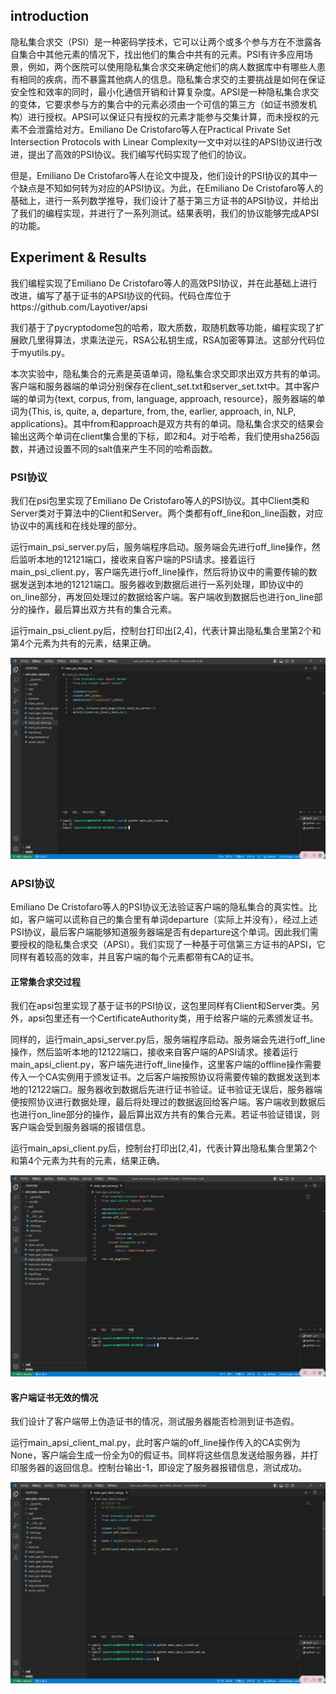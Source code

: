 ## introduction
隐私集合求交（PSI）是一种密码学技术，它可以让两个或多个参与方在不泄露各自集合中其他元素的情况下，找出他们的集合中共有的元素。PSI有许多应用场景，例如，两个医院可以使用隐私集合求交来确定他们的病人数据库中有哪些人患有相同的疾病，而不暴露其他病人的信息。隐私集合求交的主要挑战是如何在保证安全性和效率的同时，最小化通信开销和计算复杂度。APSI是一种隐私集合求交的变体，它要求参与方的集合中的元素必须由一个可信的第三方（如证书颁发机构）进行授权。APSI可以保证只有授权的元素才能参与交集计算，而未授权的元素不会泄露给对方。Emiliano De Cristofaro等人在Practical Private Set Intersection Protocols with Linear Complexity一文中对以往的APSI协议进行改进，提出了高效的PSI协议。我们编写代码实现了他们的协议。

但是，Emiliano De Cristofaro等人在论文中提及，他们设计的PSI协议的其中一个缺点是不知如何转为对应的APSI协议。为此，在Emiliano De Cristofaro等人的基础上，进行一系列数学推导，我们设计了基于第三方证书的APSI协议，并给出了我们的编程实现，并进行了一系列测试。结果表明，我们的协议能够完成APSI的功能。

## Experiment & Results

我们编程实现了Emiliano De Cristofaro等人的高效PSI协议，并在此基础上进行改进，编写了基于证书的APSI协议的代码。代码仓库位于https://github.com/Layotiver/apsi

我们基于了pycryptodome包的哈希，取大质数，取随机数等功能，编程实现了扩展欧几里得算法，求乘法逆元，RSA公私钥生成，RSA加密等算法。这部分代码位于myutils.py。

本次实验中，隐私集合的元素是英语单词，隐私集合求交即求出双方共有的单词。客户端和服务器端的单词分别保存在client_set.txt和server_set.txt中。其中客户端的单词为{text, corpus, from, language, approach, resource}，服务器端的单词为{This, is, quite, a, departure, from, the, earlier, approach, in, NLP, applications}。其中from和approach是双方共有的单词。隐私集合求交的结果会输出这两个单词在client集合里的下标，即2和4。对于哈希，我们使用sha256函数，并通过设置不同的salt值来产生不同的哈希函数。

### PSI协议
我们在psi包里实现了Emiliano De Cristofaro等人的PSI协议。其中Client类和Server类对于算法中的Client和Server。两个类都有off_line和on_line函数，对应协议中的离线和在线处理的部分。

运行main_psi_server.py后，服务端程序启动。服务端会先进行off_line操作，然后监听本地的12121端口，接收来自客户端的PSI请求。接着运行main_psi_client.py，客户端先进行off_line操作，然后将协议中的需要传输的数据发送到本地的12121端口。服务器收到数据后进行一系列处理，即协议中的on_line部分，再发回处理过的数据给客户端。客户端收到数据后也进行on_line部分的操作，最后算出双方共有的集合元素。

运行main_psi_client.py后，控制台打印出\[2,4\]，代表计算出隐私集合里第2个和第4个元素为共有的元素，结果正确。

![](img/0.png)

### APSI协议
Emiliano De Cristofaro等人的PSI协议无法验证客户端的隐私集合的真实性。比如，客户端可以谎称自己的集合里有单词departure（实际上并没有），经过上述PSI协议，最后客户端能够知道服务器端是否有departure这个单词。因此我们需要授权的隐私集合求交（APSI）。我们实现了一种基于可信第三方证书的APSI，它同样有着较高的效率，并且客户端的每个元素都带有CA的证书。

#### 正常集合求交过程
我们在apsi包里实现了基于证书的PSI协议，这包里同样有Client和Server类。另外，apsi包里还有一个CertificateAuthority类，用于给客户端的元素颁发证书。

同样的，运行main_apsi_server.py后，服务端程序启动。服务端会先进行off_line操作，然后监听本地的12122端口，接收来自客户端的APSI请求。接着运行main_apsi_client.py，客户端先进行off_line操作，这里客户端的offline操作需要传入一个CA实例用于颁发证书。之后客户端按照协议将需要传输的数据发送到本地的12122端口。服务器收到数据后先进行证书验证。证书验证无误后，服务器端便按照协议进行数据处理，最后将处理过的数据返回给客户端。客户端收到数据后也进行on_line部分的操作，最后算出双方共有的集合元素。若证书验证错误，则客户端会受到服务器端的报错信息。

运行main_apsi_client.py后，控制台打印出\[2,4\]，代表计算出隐私集合里第2个和第4个元素为共有的元素，结果正确。

![](img/1.png)

#### 客户端证书无效的情况
我们设计了客户端带上伪造证书的情况，测试服务器能否检测到证书造假。

运行main_apsi_client_mal.py，此时客户端的off_line操作传入的CA实例为None，客户端会生成一份全为0的假证书。同样将这些信息发送给服务器，并打印服务器的返回信息。控制台输出-1，即设定了服务器报错信息，测试成功。

![](img/2.png)